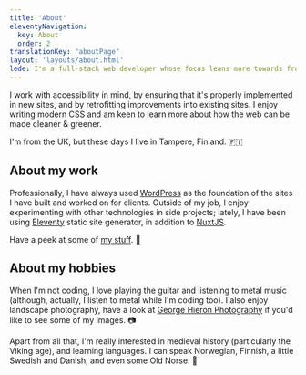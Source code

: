 ```yaml
---
title: 'About'
eleventyNavigation:
  key: About
  order: 2
translationKey: "aboutPage"
layout: 'layouts/about.html'
lede: I'm a full-stack web developer whose focus leans more towards front-end development.
---
```


I work with accessibility in mind, by ensuring that it's properly implemented in new sites, and by retrofitting improvements into existing sites. I enjoy writing modern CSS and am keen to learn more about how the web can be made cleaner & greener.

I'm from the UK, but these days I live in Tampere, Finland. 🇫🇮

<h2 class="align-cente">About my work</h2>

Professionally, I have always used [WordPress](https://wordpress.org/) as the foundation of the sites I have built and worked on for clients. Outside of my job, I enjoy experimenting with other technologies in side projects; lately, I have been using [Eleventy](https://www.11ty.dev/) static site generator, in addition to [NuxtJS](https://nuxtjs.org/).

Have a peek at some of [my stuff](/{{locale}}/work). 👀

<h2 class="align-cente">About my hobbies</h2>

When I'm not coding, I love playing the guitar and listening to metal music (although, actually, I listen to metal while I'm coding too). I also enjoy landscape photography, have a look at [George Hieron Photography](https://www.georgehieron.com/) if you'd like to see some of my images. 📷

Apart from all that, I'm really interested in medieval history (particularly the Viking age), and learning languages. I can speak Norwegian, Finnish, a little Swedish and Danish, and even some Old Norse. 📜